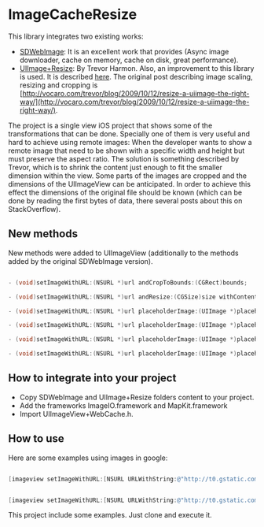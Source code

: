ImageCacheResize
=========

This library integrates two existing works:

- [SDWebImage](https://github.com/rs/SDWebImage): It is an excellent work that provides (Async image downloader, cache on memory, cache on disk, great performance).
- [UIImage+Resize](https://github.com/coryalder/UIImage_Resize):  By Trevor Harmon. Also, an improvement to this library is used. It is described [here](http://smallduck.wordpress.com/2010/01/14/improvement-to-uiimageplusresize-m/). The original post describing image scaling, resizing and cropping is [http://vocaro.com/trevor/blog/2009/10/12/resize-a-uiimage-the-right-way/](http://vocaro.com/trevor/blog/2009/10/12/resize-a-uiimage-the-right-way/).


The project is a single view iOS project that shows some of the transformations that can be done. Specially one of them is very useful and hard to achieve using remote images: When the developer wants to show a remote image that need to be shown with a specific width and height but must preserve the aspect ratio. The solution is something described by Trevor, which is to shrink the content just enough to fit the smaller dimension within the view. Some parts of the images are cropped and the dimensions of the UIImageView can be anticipated. In order to achieve this effect the dimensions of the original file should be known (which can be done by reading the first bytes of data, there several posts about this on StackOverflow). 


New methods
----------
New methods were added to UIImageView (additionally to the methods added by the original SDWebImage version).

```objective-c

- (void)setImageWithURL:(NSURL *)url andCropToBounds:(CGRect)bounds;

- (void)setImageWithURL:(NSURL *)url andResize:(CGSize)size withContentMode:(UIViewContentMode)mode;

- (void)setImageWithURL:(NSURL *)url placeholderImage:(UIImage *)placeholder andCropToBounds:(CGRect)bounds;

- (void)setImageWithURL:(NSURL *)url placeholderImage:(UIImage *)placeholder options:(SDWebImageOptions)options  andResize:(CGSize)size;

- (void)setImageWithURL:(NSURL *)url placeholderImage:(UIImage *)placeholder options:(SDWebImageOptions)options  andResize:(CGSize)size withContentMode:(UIViewContentMode)mode;

- (void)setImageWithURL:(NSURL *)url placeholderImage:(UIImage *)placeholder options:(SDWebImageOptions)options  andCropToBounds:(CGRect)bounds;

```

How to integrate into your project
----------

- Copy SDWebImage and UIImage+Resize folders content to your project. 
- Add the frameworks ImageIO.framework and MapKit.framework
- Import UIImageView+WebCache.h. 


How to use
----------
Here are some examples using images in google:

```objective-c

[imageview setImageWithURL:[NSURL URLWithString:@"http://t0.gstatic.com/images?q=tbn:ANd9GcQfraHpiabjEY8iDdBe9OUQYHMtwfuAv9ZRR0RYKuoVF_EpE8Fp5A"] andResize:CGSizeMake(30, 30) withContentMode:UIViewContentModeScaleAspectFit];


[imageview setImageWithURL:[NSURL URLWithString:@"http://t0.gstatic.com/images?q=tbn:ANd9GcQfraHpiabjEY8iDdBe9OUQYHMtwfuAv9ZRR0RYKuoVF_EpE8Fp5A"] andCropToBounds:CGRectMake(0, 0, 100, 100)];

```


This project include some examples. Just clone and execute it.
